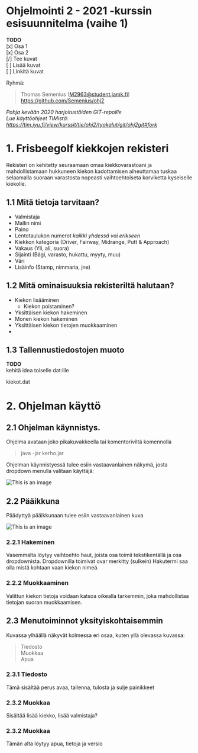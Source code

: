 # Ohjelmointi 2 - 2021 -kurssin esisuunnitelma (vaihe 1)

**TODO**  
[x] Osa 1  
[x] Osa 2  
[/] Tee kuvat  
[ ] Lisää kuvat  
[ ] Linkitä kuvat  

Ryhmä:
> Thomas Semenius (M2963@student.jamk.fi)  
> https://github.com/Semenius/ohj2

*Pohja kevään 2020 harjoitustöiden GIT-repoille*  
*Lue käyttöohjeet TIMistä: <https://tim.jyu.fi/view/kurssit/tie/ohj2/tyokalut/git/ohj2git#fork>*

# 1. Frisbeegolf kiekkojen rekisteri

Rekisteri on kehitetty seuraamaan omaa kiekkovarastoani ja mahdollistamaan hukkuneen kiekon kadottamisen aiheuttamaa tuskaa selaamalla suoraan varastosta nopeasti vaihtoehtoiseta korviketta kyseiselle kiekolle.

## 1.1 Mitä tietoja tarvitaan?

- Valmistaja
- Mallin nimi
- Paino
- Lentotaulukon numerot *kaikki yhdessä vai erikseen*  
- Kiekkon kategoria (Driver, Fairway, Midrange, Putt & Approach)
- Vakaus (Yli, ali, suora)
- Sijainti (Bägi, varasto, hukattu, myyty, muu)
- Väri
- Lisäinfo (Stamp, nimmaria, jne)


## 1.2 Mitä ominaisuuksia rekisteriltä halutaan?

- Kiekon lisääminen
  - Kiekon poistaminen?
- Yksittäisen kiekon hakeminen
- Monen kiekon hakeminen
- Yksittäisen kiekon tietojen muokkaaminen
-  

## 1.3 Tallennustiedostojen muoto

**TODO**  
kehitä idea toiselle dat:ille

kiekot.dat  

# 2. Ohjelman käyttö

## 2.1 Ohjelman käynnistys.


Ohjelma avataan joko pikakuvakkeella tai komentoriviltä komennolla
> java -jar kerho.jar

Ohjelman käynnistyessä tulee esiin vastaavanlainen näkymä, josta dropdown menulla valitaan käyttäjä:

![This is an image](https://picsum.photos/200)

## 2.2 Pääikkuna

Päädyttyä pääikkunaan tulee esiin vastaavanlainen kuva

![This is an image](https://picsum.photos/200)

### 2.2.1 Hakeminen

Vasemmalta löytyy vaihtoehto haut, joista osa toimii tekstikentällä ja osa dropdownista. Dropdownilla toimivat ovar merkitty (sulkein) Hakutermi saa olla mistä kohtaan vaan kiekon nimeä.

### 2.2.2 Muokkaaminen

Valittun kiekon tietoja voidaan katsoa oikealla tarkemmin, joka mahdollistaa tietojan suoran muokkaamisen. <!-- Onko tallentaminen mahdollista tehdä automaattiseksi?-->

## 2.3 Menutoiminnot yksityiskohtaisemmin

Kuvassa ylhäällä näkyvät kolmessa eri osaa, kuten yllä olevassa kuvassa:

> Tiedosto  
> Muokkaa  
> Apua

### 2.3.1 Tiedosto

Tämä sisältää perus avaa, tallenna, tulosta ja sulje painikkeet

### 2.3.2 Muokkaa

Sisältää lisää kiekko, lisää valmistaja?

### 2.3.2 Muokkaa

Tämän alta löytyy apua, tietoja ja versio
